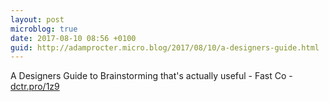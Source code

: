 ```yaml
---
layout: post
microblog: true
date: 2017-08-10 08:56 +0100
guid: http://adamprocter.micro.blog/2017/08/10/a-designers-guide.html
---
```

A Designers Guide to Brainstorming that's actually useful - Fast Co - [dctr.pro/1z9](http://dctr.pro/1z9)
